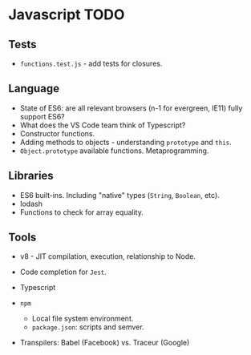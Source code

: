 # Javascript TODO

## Tests

* `functions.test.js` - add tests for closures.

## Language

* State of ES6: are all relevant browsers (n-1 for evergreen, IE11) fully support ES6?
* What does the VS Code team think of Typescript?
* Constructor functions.
* Adding methods to objects - understanding `prototype` and `this`.
* `Object.prototype` available functions. Metaprogramming.

## Libraries

* ES6 built-ins. Including "native" types (`String`, `Boolean`, etc).
* lodash
* Functions to check for array equality.

## Tools

* v8 - JIT compilation, execution, relationship to Node.

* Code completion for `Jest`.

* Typescript
* `npm`
  * Local file system environment.
  * `package.json`: scripts and semver.
* Transpilers: Babel (Facebook) vs. Traceur (Google)
